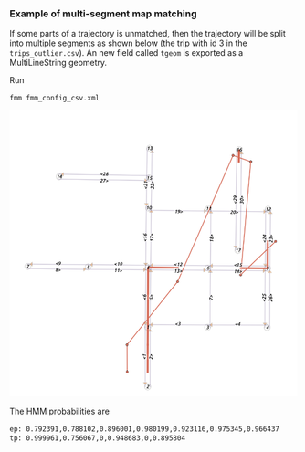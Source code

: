 ### Example of multi-segment map matching

If some parts of a trajectory is unmatched, then the trajectory will be split into multiple segments as shown below (the trip with id 3 in the `trips_outlier.csv`). An new field called `tgeom` is exported as a MultiLineString geometry. 

Run 

```bash
fmm fmm_config_csv.xml
```

![demo](image/example.png) 

The HMM probabilities are

```
ep: 0.792391,0.788102,0.896001,0.980199,0.923116,0.975345,0.966437
tp: 0.999961,0.756067,0,0.948683,0,0.895804
```

